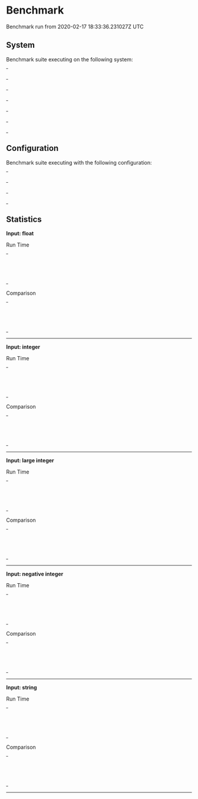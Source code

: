 # Benchmark

Benchmark run from 2020-02-17 18:33:36.231027Z UTC

## System

Benchmark suite executing on the following system:

<table style="width: 1%">
  <tr>
    <th style="width: 1%; white-space: nowrap">Operating System</th>
    <td>macOS</td>
  </tr><tr>
    <th style="white-space: nowrap">CPU Information</th>
    <td style="white-space: nowrap">Intel(R) Core(TM) i9-9880H CPU @ 2.30GHz</td>
  </tr><tr>
    <th style="white-space: nowrap">Number of Available Cores</th>
    <td style="white-space: nowrap">16</td>
  </tr><tr>
    <th style="white-space: nowrap">Available Memory</th>
    <td style="white-space: nowrap">32 GB</td>
  </tr><tr>
    <th style="white-space: nowrap">Elixir Version</th>
    <td style="white-space: nowrap">1.7.4</td>
  </tr><tr>
    <th style="white-space: nowrap">Erlang Version</th>
    <td style="white-space: nowrap">22.0</td>
  </tr>
</table>

## Configuration

Benchmark suite executing with the following configuration:

<table style="width: 1%">
  <tr>
    <th style="width: 1%">:time</th>
    <td style="white-space: nowrap">10 s</td>
  </tr><tr>
    <th>:parallel</th>
    <td style="white-space: nowrap">1</td>
  </tr><tr>
    <th>:warmup</th>
    <td style="white-space: nowrap">2 s</td>
  </tr>
</table>

## Statistics




__Input: float__

Run Time
<table style="width: 1%">
  <tr>
    <th>Name</th>
    <th style="text-align: right">IPS</th>
    <th style="text-align: right">Average</th>
    <th style="text-align: right">Devitation</th>
    <th style="text-align: right">Median</th>
    <th style="text-align: right">99th&nbsp;%</th>
  </tr>
  <tr>
    <td style="white-space: nowrap">Hound</td>
    <td style="white-space: nowrap; text-align: right">0.46</td>
    <td style="white-space: nowrap; text-align: right">2.17 s</td>
    <td style="white-space: nowrap; text-align: right">±2.55%</td>
    <td style="white-space: nowrap; text-align: right">2.15 s</td>
    <td style="white-space: nowrap; text-align: right">2.27 s</td>
  </tr>
  <tr>
    <td style="white-space: nowrap">Wallaby</td>
    <td style="white-space: nowrap; text-align: right">0.38</td>
    <td style="white-space: nowrap; text-align: right">2.66 s</td>
    <td style="white-space: nowrap; text-align: right">±3.35%</td>
    <td style="white-space: nowrap; text-align: right">2.65 s</td>
    <td style="white-space: nowrap; text-align: right">2.79 s</td>
  </tr>
</table>

Comparison
<table style="width: 1%">
  <tr>
    <th>Name</th>
    <th style="text-align: right">IPS</th>
    <th style="text-align: right">Slower</th>
  <tr>
    <td style="white-space: nowrap">Hound</td>
    <td style="white-space: nowrap;text-align: right">0.46</td>
    <td>&nbsp;</td>
  </tr>
  <tr>
    <td style="white-space: nowrap">Wallaby</td>
    <td style="white-space: nowrap; text-align: right">0.38</td>
    <td style="white-space: nowrap; text-align: right">1.23x</td>
  </tr>
</table>


<hr/>


__Input: integer__

Run Time
<table style="width: 1%">
  <tr>
    <th>Name</th>
    <th style="text-align: right">IPS</th>
    <th style="text-align: right">Average</th>
    <th style="text-align: right">Devitation</th>
    <th style="text-align: right">Median</th>
    <th style="text-align: right">99th&nbsp;%</th>
  </tr>
  <tr>
    <td style="white-space: nowrap">Hound</td>
    <td style="white-space: nowrap; text-align: right">0.47</td>
    <td style="white-space: nowrap; text-align: right">2.14 s</td>
    <td style="white-space: nowrap; text-align: right">±2.75%</td>
    <td style="white-space: nowrap; text-align: right">2.13 s</td>
    <td style="white-space: nowrap; text-align: right">2.22 s</td>
  </tr>
  <tr>
    <td style="white-space: nowrap">Wallaby</td>
    <td style="white-space: nowrap; text-align: right">0.38</td>
    <td style="white-space: nowrap; text-align: right">2.63 s</td>
    <td style="white-space: nowrap; text-align: right">±1.00%</td>
    <td style="white-space: nowrap; text-align: right">2.64 s</td>
    <td style="white-space: nowrap; text-align: right">2.65 s</td>
  </tr>
</table>

Comparison
<table style="width: 1%">
  <tr>
    <th>Name</th>
    <th style="text-align: right">IPS</th>
    <th style="text-align: right">Slower</th>
  <tr>
    <td style="white-space: nowrap">Hound</td>
    <td style="white-space: nowrap;text-align: right">0.47</td>
    <td>&nbsp;</td>
  </tr>
  <tr>
    <td style="white-space: nowrap">Wallaby</td>
    <td style="white-space: nowrap; text-align: right">0.38</td>
    <td style="white-space: nowrap; text-align: right">1.23x</td>
  </tr>
</table>


<hr/>


__Input: large integer__

Run Time
<table style="width: 1%">
  <tr>
    <th>Name</th>
    <th style="text-align: right">IPS</th>
    <th style="text-align: right">Average</th>
    <th style="text-align: right">Devitation</th>
    <th style="text-align: right">Median</th>
    <th style="text-align: right">99th&nbsp;%</th>
  </tr>
  <tr>
    <td style="white-space: nowrap">Hound</td>
    <td style="white-space: nowrap; text-align: right">0.46</td>
    <td style="white-space: nowrap; text-align: right">2.17 s</td>
    <td style="white-space: nowrap; text-align: right">±2.16%</td>
    <td style="white-space: nowrap; text-align: right">2.15 s</td>
    <td style="white-space: nowrap; text-align: right">2.24 s</td>
  </tr>
  <tr>
    <td style="white-space: nowrap">Wallaby</td>
    <td style="white-space: nowrap; text-align: right">0.36</td>
    <td style="white-space: nowrap; text-align: right">2.78 s</td>
    <td style="white-space: nowrap; text-align: right">±3.07%</td>
    <td style="white-space: nowrap; text-align: right">2.75 s</td>
    <td style="white-space: nowrap; text-align: right">2.90 s</td>
  </tr>
</table>

Comparison
<table style="width: 1%">
  <tr>
    <th>Name</th>
    <th style="text-align: right">IPS</th>
    <th style="text-align: right">Slower</th>
  <tr>
    <td style="white-space: nowrap">Hound</td>
    <td style="white-space: nowrap;text-align: right">0.46</td>
    <td>&nbsp;</td>
  </tr>
  <tr>
    <td style="white-space: nowrap">Wallaby</td>
    <td style="white-space: nowrap; text-align: right">0.36</td>
    <td style="white-space: nowrap; text-align: right">1.28x</td>
  </tr>
</table>


<hr/>


__Input: negative integer__

Run Time
<table style="width: 1%">
  <tr>
    <th>Name</th>
    <th style="text-align: right">IPS</th>
    <th style="text-align: right">Average</th>
    <th style="text-align: right">Devitation</th>
    <th style="text-align: right">Median</th>
    <th style="text-align: right">99th&nbsp;%</th>
  </tr>
  <tr>
    <td style="white-space: nowrap">Hound</td>
    <td style="white-space: nowrap; text-align: right">0.43</td>
    <td style="white-space: nowrap; text-align: right">2.32 s</td>
    <td style="white-space: nowrap; text-align: right">±1.37%</td>
    <td style="white-space: nowrap; text-align: right">2.32 s</td>
    <td style="white-space: nowrap; text-align: right">2.35 s</td>
  </tr>
  <tr>
    <td style="white-space: nowrap">Wallaby</td>
    <td style="white-space: nowrap; text-align: right">0.36</td>
    <td style="white-space: nowrap; text-align: right">2.77 s</td>
    <td style="white-space: nowrap; text-align: right">±2.40%</td>
    <td style="white-space: nowrap; text-align: right">2.76 s</td>
    <td style="white-space: nowrap; text-align: right">2.85 s</td>
  </tr>
</table>

Comparison
<table style="width: 1%">
  <tr>
    <th>Name</th>
    <th style="text-align: right">IPS</th>
    <th style="text-align: right">Slower</th>
  <tr>
    <td style="white-space: nowrap">Hound</td>
    <td style="white-space: nowrap;text-align: right">0.43</td>
    <td>&nbsp;</td>
  </tr>
  <tr>
    <td style="white-space: nowrap">Wallaby</td>
    <td style="white-space: nowrap; text-align: right">0.36</td>
    <td style="white-space: nowrap; text-align: right">1.19x</td>
  </tr>
</table>


<hr/>


__Input: string__

Run Time
<table style="width: 1%">
  <tr>
    <th>Name</th>
    <th style="text-align: right">IPS</th>
    <th style="text-align: right">Average</th>
    <th style="text-align: right">Devitation</th>
    <th style="text-align: right">Median</th>
    <th style="text-align: right">99th&nbsp;%</th>
  </tr>
  <tr>
    <td style="white-space: nowrap">Hound</td>
    <td style="white-space: nowrap; text-align: right">0.35</td>
    <td style="white-space: nowrap; text-align: right">2.83 s</td>
    <td style="white-space: nowrap; text-align: right">±14.08%</td>
    <td style="white-space: nowrap; text-align: right">2.84 s</td>
    <td style="white-space: nowrap; text-align: right">3.19 s</td>
  </tr>
  <tr>
    <td style="white-space: nowrap">Wallaby</td>
    <td style="white-space: nowrap; text-align: right">0.26</td>
    <td style="white-space: nowrap; text-align: right">3.87 s</td>
    <td style="white-space: nowrap; text-align: right">±0.50%</td>
    <td style="white-space: nowrap; text-align: right">3.88 s</td>
    <td style="white-space: nowrap; text-align: right">3.89 s</td>
  </tr>
</table>

Comparison
<table style="width: 1%">
  <tr>
    <th>Name</th>
    <th style="text-align: right">IPS</th>
    <th style="text-align: right">Slower</th>
  <tr>
    <td style="white-space: nowrap">Hound</td>
    <td style="white-space: nowrap;text-align: right">0.35</td>
    <td>&nbsp;</td>
  </tr>
  <tr>
    <td style="white-space: nowrap">Wallaby</td>
    <td style="white-space: nowrap; text-align: right">0.26</td>
    <td style="white-space: nowrap; text-align: right">1.37x</td>
  </tr>
</table>


<hr/>

